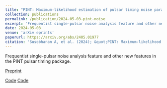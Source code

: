 ```yaml
---
title: "PINT: Maximum-likelihood estimation of pulsar timing noise parameters"
collection: publications
permalink: /publication/2024-05-03-pint-noise
excerpt: 'Frequentist single-pulsar noise analysis feature and other new features in the PINT pulsar timing package.'
date: 2024-05-03
venue: 'arXiv eprints'
paperurl: https://arxiv.org/abs/2405.01977
citation: 'Susobhanan A, et al. (2024); &quot;PINT: Maximum-likelihood estimation of pulsar timing noise parameters.&quot; <i>arXiv eprints</i> 2405.01977 .'
---
```

Frequentist single-pulsar noise analysis feature and other new features in the PINT pulsar timing package.

[Preprint](https://arxiv.org/abs/2405.01977)

[Code](https://github.com/nanograv/PINT)
[Code](https://github.com/abhisrkckl/pint-noise)